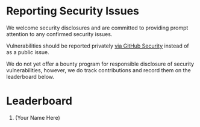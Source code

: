 # Reporting Security Issues

We welcome security disclosures and are committed to providing prompt attention to any confirmed security issues.

Vulnerabilities should be reported privately [via GitHub Security](https://github.com/LayerZero-Labs/fafo/security) instead of as a public issue.

We do not yet offer a bounty program for responsible disclosure of security vulnerabilities, however, we do track contributions and record them on the leaderboard below.

# Leaderboard

1. (Your Name Here)
